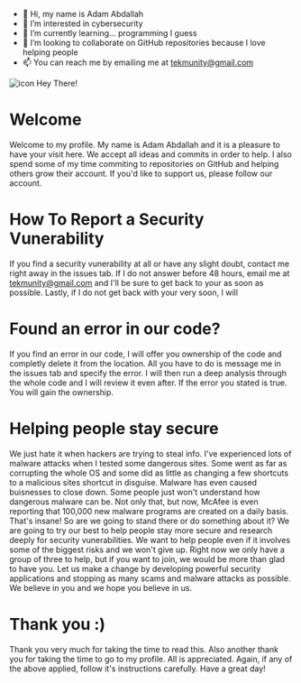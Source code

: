 - 👋 Hi, my name is Adam Abdallah
- 👀 I’m interested in cybersecurity
- 🌱 I’m currently learning... programming I guess
- 💞️ I’m looking to collaborate on GitHub repositories because I love helping people                        
- 📫 You can reach me by emailing me at tekmunity@gmail.com




![icon](https://user-images.githubusercontent.com/86741499/125789651-ed8a7b90-f006-4311-85c0-d0df3d3366a5.png)  Hey There!

# Welcome

Welcome to my profile. My name is Adam Abdallah and it is a pleasure to have your visit here.
We accept all ideas and commits in order to help. I also spend some of my time commiting to repositories on GitHub and helping others grow their account.
If you'd like to support us, please follow our account.

# How To Report a Security Vunerability 

If you find a security vunerability at all or have any slight doubt, contact me right away in the issues tab.
If I do not answer before 48 hours, email me at tekmunity@gmail.com and I'll be sure to get back to your as soon
as possible. Lastly, if I do not get back with your very soon, I will




# Found an error in our code?

If you find an error in our code, I will offer you ownership of the code and completly delete it from the location.
All you have to do is message me in the issues tab and specify the error. I will then run a deep analysis through the whole code
and I will review it even after. If the error you stated is true. You will gain the ownership.



# Helping people stay secure

We just hate it when hackers are trying to steal info.
I've experienced lots of malware attacks when I tested some dangerous sites.
Some went as far as corrupting the whole OS and some did as little as changing a few shortcuts to a malicious sites shortcut in disguise.
Malware has even caused buisnesses to close down.
Some people just won't understand how dangerous malware can be.
Not only that, but now, McAfee is even reporting that 100,000 new malware programs are created on a daily basis.
That's insane! So are we going to stand there or do something about it?
We are going to try our best to help people stay more secure and research deeply for security vunerabilities.
We want to help people even if it involves some of the biggest risks and we won't give up. Right now we only
have a group of three to help, but if you want to join, we would be more than glad to have you.
Let us make a change by developing powerful security applications and stopping as many scams and malware attacks as possible.
We believe in you and we hope you believe in us.



# Thank you :)

Thank you very much for taking the time to read this. Also another thank you for taking the time to go to my profile.
All is appreciated. Again, if any of the above applied, follow it's instructions carefully. Have a great day!
